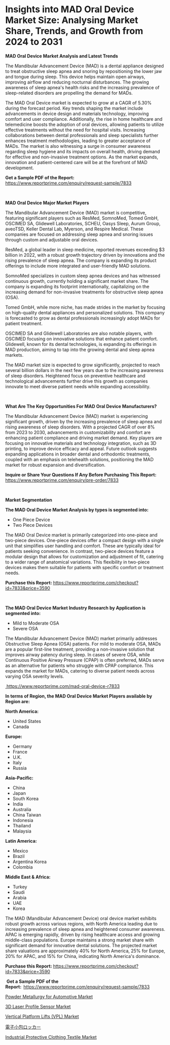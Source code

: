 <p><h1>Insights into MAD Oral Device Market Size: Analysing Market Share, Trends, and Growth from 2024 to 2031</h1></p><p><strong>MAD Oral Device Market Analysis and Latest Trends</strong></p>
<p><p>The Mandibular Advancement Device (MAD) is a dental appliance designed to treat obstructive sleep apnea and snoring by repositioning the lower jaw and tongue during sleep. This device helps maintain open airways, improving airflow and reducing nocturnal disturbances. The growing awareness of sleep apnea's health risks and the increasing prevalence of sleep-related disorders are propelling the demand for MADs.</p><p>The MAD Oral Device market is expected to grow at a CAGR of 5.30% during the forecast period. Key trends shaping the market include advancements in device design and materials technology, improving comfort and user compliance. Additionally, the rise in home healthcare and telemedicine boosts the adoption of oral devices, allowing patients to utilize effective treatments without the need for hospital visits. Increasing collaborations between dental professionals and sleep specialists further enhances treatment methodologies, leading to greater acceptance of MADs. The market is also witnessing a surge in consumer awareness regarding sleep hygiene and its impacts on overall health, driving demand for effective and non-invasive treatment options. As the market expands, innovation and patient-centered care will be at the forefront of MAD development.</p></p>
<p><strong>Get a Sample PDF of the Report:&nbsp;</strong> <a href="https://www.reportprime.com/enquiry/request-sample/7833">https://www.reportprime.com/enquiry/request-sample/7833</a></p>
<p>&nbsp;</p>
<p><strong>MAD Oral Device Major Market Players</strong></p>
<p><p>The Mandibular Advancement Device (MAD) market is competitive, featuring significant players such as ResMed, SomnoMed, Tomed GmbH, OSCIMED SA, Glidewell Laboratories, SCHEU, Oasys Sleep, Aurum Group, aveoTSD, Keller Dental Lab, Myerson, and Respire Medical. These companies are focused on addressing sleep apnea and snoring issues through custom and adjustable oral devices.</p><p>ResMed, a global leader in sleep medicine, reported revenues exceeding $3 billion in 2022, with a robust growth trajectory driven by innovations and the rising prevalence of sleep apnea. The company is expanding its product offerings to include more integrated and user-friendly MAD solutions.</p><p>SomnoMed specializes in custom sleep apnea devices and has witnessed continuous growth, currently holding a significant market share. The company is expanding its footprint internationally, capitalizing on the increasing demand for non-invasive treatments for obstructive sleep apnea (OSA).</p><p>Tomed GmbH, while more niche, has made strides in the market by focusing on high-quality dental appliances and personalized solutions. This company is forecasted to grow as dental professionals increasingly adopt MADs for patient treatment.</p><p>OSCIMED SA and Glidewell Laboratories are also notable players, with OSCIMED focusing on innovative solutions that enhance patient comfort. Glidewell, known for its dental technologies, is expanding its offerings in MAD production, aiming to tap into the growing dental and sleep apnea markets.</p><p>The MAD market size is expected to grow significantly, projected to reach several billion dollars in the next few years due to the increasing awareness of sleep disorders. Heightened focus on preventive healthcare and technological advancements further drive this growth as companies innovate to meet diverse patient needs while expanding accessibility.</p></p>
<p>&nbsp;</p>
<p><strong>What Are The Key Opportunities For MAD Oral Device Manufacturers?</strong></p>
<p><p>The Mandibular Advancement Device (MAD) market is experiencing significant growth, driven by the increasing prevalence of sleep apnea and rising awareness of sleep disorders. With a projected CAGR of over 8% from 2023 to 2030, advancements in customizability and comfort are enhancing patient compliance and driving market demand. Key players are focusing on innovative materials and technology integration, such as 3D printing, to improve device efficacy and appeal. Future outlook suggests expanding applications in broader dental and orthodontic treatments, coupled with an emphasis on telehealth solutions, positioning the MAD market for robust expansion and diversification.</p></p>
<p><strong>Inquire or Share Your Questions If Any Before Purchasing This Report:</strong> <a href="https://www.reportprime.com/enquiry/pre-order/7833">https://www.reportprime.com/enquiry/pre-order/7833</a></p>
<p>&nbsp;</p>
<p><strong>Market Segmentation</strong></p>
<p><strong>The MAD Oral Device Market Analysis by types is segmented into:</strong></p>
<p><ul><li>One Piece Device</li><li>Two Piece Devices</li></ul></p>
<p><p>The MAD Oral Device market is primarily categorized into one-piece and two-piece devices. One-piece devices offer a compact design with a single unit that simplifies user handling and comfort. These are typically ideal for patients seeking convenience. In contrast, two-piece devices feature a modular design that allows for customization and adjustment of fit, catering to a wider range of anatomical variations. This flexibility in two-piece devices makes them suitable for patients with specific comfort or treatment needs.</p></p>
<p><strong>Purchase this Report:&nbsp;</strong><a href="https://www.reportprime.com/checkout?id=7833&price=3590">https://www.reportprime.com/checkout?id=7833&price=3590</a></p>
<p>&nbsp;</p>
<p><strong>The MAD Oral Device Market Industry Research by Application is segmented into:</strong></p>
<p><ul><li>Mild to Moderate OSA</li><li>Severe OSA</li></ul></p>
<p><p>The Mandibular Advancement Device (MAD) market primarily addresses Obstructive Sleep Apnea (OSA) patients. For mild to moderate OSA, MADs are a popular first-line treatment, providing a non-invasive solution that improves airway patency during sleep. In cases of severe OSA, while Continuous Positive Airway Pressure (CPAP) is often preferred, MADs serve as an alternative for patients who struggle with CPAP compliance. This expands the market for MADs, catering to diverse patient needs across varying OSA severity levels.</p></p>
<p><a href="https://www.reportprime.com/mad-oral-device-r7833">&nbsp;https://www.reportprime.com/mad-oral-device-r7833</a></p>
<p><strong>In terms of Region, the MAD Oral Device Market Players available by Region are:</strong></p>
<p>
    <p> <strong> North America: </strong>
        <ul>
            <li>United States</li>
            <li>Canada</li>
        </ul>
        </p> 
    <p> <strong> Europe: </strong>
        <ul>
            <li>Germany</li>
            <li>France</li>
            <li>U.K.</li>
            <li>Italy</li>
            <li>Russia</li>
        </ul>
        </p> 
    <p> <strong> Asia-Pacific: </strong>
        <ul>
            <li>China</li>
            <li>Japan</li>
            <li>South Korea</li>
            <li>India</li>
            <li>Australia</li>
            <li>China Taiwan</li>
            <li>Indonesia</li>
            <li>Thailand</li>
            <li>Malaysia</li>
        </ul>
        </p> 
    <p> <strong> Latin America: </strong>
        <ul>
            <li>Mexico</li>
            <li>Brazil</li>
            <li>Argentina Korea</li>
            <li>Colombia</li>
        </ul>
        </p> 
    <p> <strong> Middle East & Africa: </strong>
        <ul>
            <li>Turkey</li>
            <li>Saudi</li>
            <li>Arabia</li>
            <li>UAE</li>
            <li>Korea</li>
        </ul>
    </p>
    </p>
<p><p>The MAD (Mandibular Advancement Device) oral device market exhibits robust growth across various regions, with North America leading due to increasing prevalence of sleep apnea and heightened consumer awareness. APAC is emerging rapidly, driven by rising healthcare access and growing middle-class populations. Europe maintains a strong market share with significant demand for innovative dental solutions. The projected market share valuations are approximately 40% for North America, 25% for Europe, 20% for APAC, and 15% for China, indicating North America's dominance.</p></p>
<p><strong>Purchase this Report: </strong><a href="https://www.reportprime.com/checkout?id=7833&price=3590">https://www.reportprime.com/checkout?id=7833&price=3590</a></p>
<p>&nbsp;<strong>Get a Sample PDF of the Report:&nbsp;&nbsp;</strong><a href="https://www.reportprime.com/enquiry/request-sample/7833">https://www.reportprime.com/enquiry/request-sample/7833</a></p>
<p><strong></strong></p>
<p><p><a href="https://issuu.com/reportprime-2/docs/powder-metallurgy-for-automotive-ma_e6767082bc1415">Powder Metallurgy for Automotive Market</a></p><p><a href="https://medium.com/@swilliamn8765/mapping-the-3d-laser-profile-sensor-market-trends-challenges-and-breakthroughs-2024-2031-0da3ece86a04">3D Laser Profile Sensor Market</a></p><p><a href="https://medium.com/@swilliamn8765/vertical-platform-lifts-vpl-market-share-size-trends-industry-analysis-report-by-application-9885c518f42d">Vertical Platform Lifts (VPL) Market</a></p><p><a href="https://medium.com/@claudekluttzyvh/electronic-parcel-locker-market-%E3%81%AF-%E3%82%B3%E3%82%B9%E3%83%88%E7%AE%A1%E7%90%86%E3%81%A8%E5%8A%B9%E7%8E%87%E5%90%91%E4%B8%8A%E3%82%92%E5%84%AA%E5%85%88%E3%81%97%E3%81%BE%E3%81%99-%E3%81%95%E3%82%89%E3%81%AB-%E5%A0%B1%E5%91%8A%E6%9B%B8%E3%81%AF%E5%B8%82%E5%A0%B4%E3%81%AE%E9%9C%80%E8%A6%81%E9%9D%A2%E3%81%A8%E4%BE%9B%E7%B5%A6%E9%9D%A2%E3%81%AE%E4%B8%A1%E6%96%B9%E3%82%92%E3%82%AB%E3%83%90%E3%83%BC%E3%81%97%E3%81%A6%E3%81%84%E3%81%BE%E3%81%99-electronic-66b092f46ffa">電子小包ロッカー</a></p><p><a href="https://issuu.com/reportprime-2/docs/industrial-protective-clothing-text_8c527bec811fa5">Industrial Protective Clothing Textile Market</a></p></p>